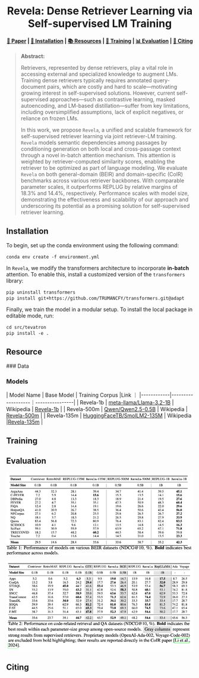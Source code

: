 <h1 align="center">Revela: Dense Retriever Learning via Self-supervised LM Training</h1>

<h4 align="center">
    <p>
        <a href="">📑 Paper</a> |
        <a href="#installation">🔧 Installation</a> |
        <a href="#resources">📚 Resources</a> |
        <a href="#training">🚀 Training</a> |
        <a href="#eval"> 📊 Evaluation</a> |
        <a href="#citing">📄 Citing</a>
    </p>
</h4>

> **Abstract:**
>
> Retrievers, represented by dense retrievers, play a vital role in accessing external and specialized knowledge to augment LMs.
Training dense retrievers typically requires annotated query-document pairs, which are costly and hard to scale—motivating growing interest in self-supervised solutions. However, current self-supervised approaches—such as contrastive learning, masked autoencoding, and LM-based distillation—suffer from key limitations, including oversimplified assumptions, lack of explicit negatives, or reliance on frozen LMs.
>
> In this work, we propose <code>Revela</code>, a unified and scalable framework for self-supervised retriever learning via joint retriever-LM training.
<code>Revela</code> models semantic dependencies among passages by conditioning generation on both local and cross-passage context through a novel in-batch attention mechanism.
This attention is weighted by retriever-computed similarity scores, enabling the retriever to be optimized as part of language modeling.
We evaluate <code>Revela</code> on both general-domain (BEIR) and domain-specific (CoIR) benchmarks across various retriever backbones.
With comparable parameter scales, it outperforms REPLUG by relative margins of 18.3\% and 14.4\%, respectively.
Performance scales with model size, demonstrating the effectiveness and scalability of our approach and underscoring its potential as a promising solution for self-supervised retriever learning.

<h2 id="installation">Installation</h2>

To begin, set up the conda environment using the following command:

```
conda env create -f environment.yml
```

In <code>Revela</code>, we modify the transformers architecture to incorporate **in-batch** attention. To enable this, install a customized version of the `transformers` library:

```
pip uninstall transformers
pip install git+https://github.com/TRUMANCFY/transformers.git@adapt
```

Finally, we train the model in a modular setup. To install the local package in editable mode, run:

```
cd src/tevatron
pip install -e .
```

<h2 id="resource">Resource</h2>
### Data

### Models
| Model Name | Base Model    |  Training Corpus |Link   ｜
|------------|-------------------｜----------------|
| Revela-1b  | [meta-llama/Llama-3.2-1B](https://huggingface.co/meta-llama/Llama-3.2-1B) | Wikipedia | [Revela-1b](https://huggingface.co/trumancai/Revela-1b) |
| Revela-500m  | [Qwen/Qwen2.5-0.5B](https://huggingface.co/Qwen/Qwen2.5-0.5B) | Wikipedia | [Revela-500m](https://huggingface.co/trumancai/Revela-500M) |
| Revela-135m  | [HuggingFaceTB/SmolLM2-135M](https://huggingface.co/HuggingFaceTB/SmolLM2-135M) | Wikipedia |[Revela-135m](https://huggingface.co/trumancai/Revela-135M) |



<h2 id="training">Training</h2>

<h2 id="eval">Evaluation</h2>

<p align="center">
  <img src="assets/beir.png" alt="Revela Architecture" width="600"/>
</p>


<p align="center">
  <img src="assets/coir.png" alt="Revela Architecture" width="600"/>
</p>


<h2 id="citing">Citing</h2>

